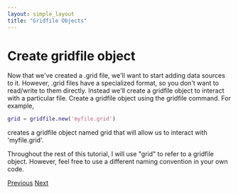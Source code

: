 ```yaml
---
layout: simple_layout
title: "Gridfile Objects"
---
```

# Create gridfile object

Now that we've created a .grid file, we'll want to start adding data sources to it. However, .grid files have a specialized format, so you don't want to read/write to them directly. Instead we'll create a gridfile object to interact with a particular file. Create a gridfile object using the gridfile command. For example,
```matlab
grid = gridfile.new('myfile.grid')
```
creates a gridfile object named grid that will allow us to interact with 'myfile.grid'.

Throughout the rest of this tutorial, I will use "grid" to refer to a gridfile object. However, feel free to use a different naming convention in your own code.

[Previous](new) [Next](add)
